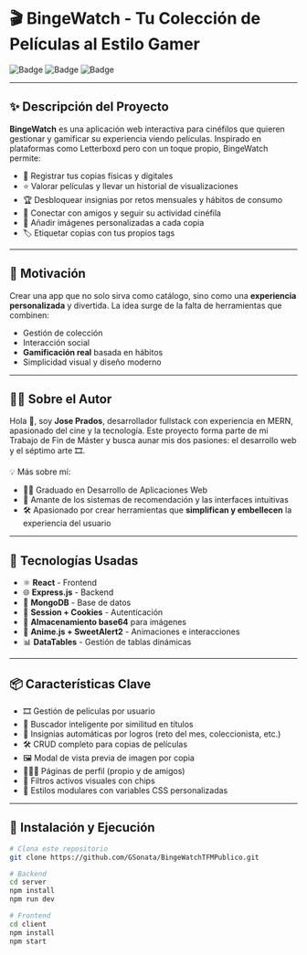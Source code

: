 # 🎬 BingeWatch - Tu Colección de Películas al Estilo Gamer

![Badge](https://img.shields.io/badge/MERN-Stack-blue) ![Badge](https://img.shields.io/badge/React-%F0%9F%92%BB-61DAFB) ![Badge](https://img.shields.io/badge/Node.js-%E2%9C%94%EF%B8%8F-green)

---

## ✨ Descripción del Proyecto

**BingeWatch** es una aplicación web interactiva para cinéfilos que quieren gestionar y gamificar su experiencia viendo películas. Inspirado en plataformas como Letterboxd pero con un toque propio, BingeWatch permite:

- 📀 Registrar tus copias físicas y digitales
- ⭐ Valorar películas y llevar un historial de visualizaciones
- 🏆 Desbloquear insignias por retos mensuales y hábitos de consumo
- 👥 Conectar con amigos y seguir su actividad cinéfila
- 📸 Añadir imágenes personalizadas a cada copia
- 🏷️ Etiquetar copias con tus propios tags

---

## 🎯 Motivación

Crear una app que no solo sirva como catálogo, sino como una **experiencia personalizada** y divertida. La idea surge de la falta de herramientas que combinen:

- Gestión de colección
- Interacción social
- **Gamificación real** basada en hábitos
- Simplicidad visual y diseño moderno

---

## 🧑‍💻 Sobre el Autor

Hola 👋, soy **Jose Prados**, desarrollador fullstack con experiencia en MERN, apasionado del cine y la tecnología. Este proyecto forma parte de mi Trabajo de Fin de Máster y busca aunar mis dos pasiones: el desarrollo web y el séptimo arte 🎞️.

💡 Más sobre mí:

- 👨‍🎓 Graduado en Desarrollo de Aplicaciones Web
- 🎥 Amante de los sistemas de recomendación y las interfaces intuitivas
- 🛠️ Apasionado por crear herramientas que **simplifican y embellecen** la experiencia del usuario

---

## 🚀 Tecnologías Usadas

- ⚛️ **React** - Frontend
- 🌐 **Express.js** - Backend
- 🍃 **MongoDB** - Base de datos
- 🔐 **Session + Cookies** - Autenticación
- 💾 **Almacenamiento base64** para imágenes
- 🧩 **Anime.js + SweetAlert2** - Animaciones e interacciones
- 📊 **DataTables** - Gestión de tablas dinámicas

---

## 📦 Características Clave

- 🎞️ Gestión de películas por usuario
- 🧠 Buscador inteligente por similitud en títulos
- 🏅 Insignias automáticas por logros (reto del mes, coleccionista, etc.)
- 🛠️ CRUD completo para copias de películas
- 🖼️ Modal de vista previa de imagen por copia
- 🧑‍🤝‍🧑 Páginas de perfil (propio y de amigos)
- 🔎 Filtros activos visuales con chips
- 🧵 Estilos modulares con variables CSS personalizadas

---

## 📂 Instalación y Ejecución

```bash
# Clona este repositorio
git clone https://github.com/GSonata/BingeWatchTFMPublico.git

# Backend
cd server
npm install
npm run dev

# Frontend
cd client
npm install
npm start
